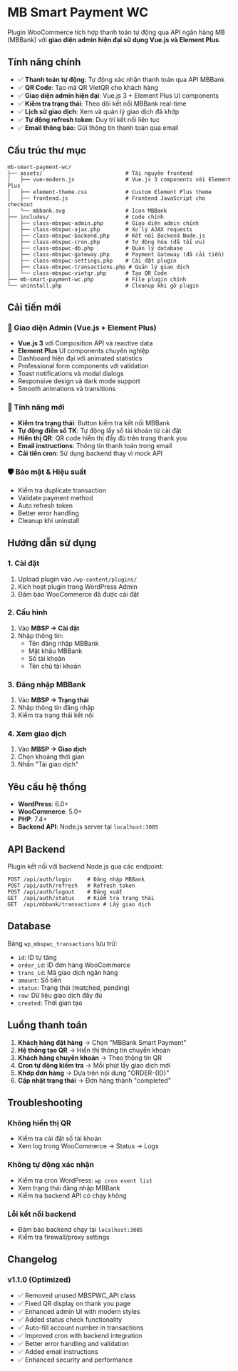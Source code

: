 # MB Smart Payment WC

Plugin WooCommerce tích hợp thanh toán tự động qua API ngân hàng MB (MBBank) với **giao diện admin hiện đại sử dụng Vue.js và Element Plus**.

## Tính năng chính

- ✅ **Thanh toán tự động**: Tự động xác nhận thanh toán qua API MBBank
- ✅ **QR Code**: Tạo mã QR VietQR cho khách hàng
- ✅ **Giao diện admin hiện đại**: Vue.js 3 + Element Plus UI components
- ✅ **Kiểm tra trạng thái**: Theo dõi kết nối MBBank real-time
- ✅ **Lịch sử giao dịch**: Xem và quản lý giao dịch đã khớp
- ✅ **Tự động refresh token**: Duy trì kết nối liên tục
- ✅ **Email thông báo**: Gửi thông tin thanh toán qua email

## Cấu trúc thư mục

```
mb-smart-payment-wc/
├── assets/                          # Tài nguyên frontend
│   ├── vue-modern.js                # Vue.js 3 components với Element Plus
│   ├── element-theme.css            # Custom Element Plus theme
│   ├── frontend.js                  # Frontend JavaScript cho checkout
│   └── mbbank.svg                   # Icon MBBank
├── includes/                        # Code chính
│   ├── class-mbspwc-admin.php       # Giao diện admin chính
│   ├── class-mbspwc-ajax.php        # Xử lý AJAX requests
│   ├── class-mbspwc-backend.php     # Kết nối Backend Node.js
│   ├── class-mbspwc-cron.php        # Tự động hóa (đã tối ưu)
│   ├── class-mbspwc-db.php          # Quản lý database
│   ├── class-mbspwc-gateway.php     # Payment Gateway (đã cải tiến)
│   ├── class-mbspwc-settings.php    # Cài đặt plugin
│   ├── class-mbspwc-transactions.php # Quản lý giao dịch
│   └── class-mbspwc-vietqr.php      # Tạo QR Code
├── mb-smart-payment-wc.php          # File plugin chính
└── uninstall.php                    # Cleanup khi gỡ plugin
```

## Cải tiến mới

### 🎨 Giao diện Admin (Vue.js + Element Plus)
- **Vue.js 3** với Composition API và reactive data
- **Element Plus** UI components chuyên nghiệp
- Dashboard hiện đại với animated statistics
- Professional form components với validation
- Toast notifications và modal dialogs
- Responsive design và dark mode support
- Smooth animations và transitions

### 🔧 Tính năng mới
- **Kiểm tra trạng thái**: Button kiểm tra kết nối MBBank
- **Tự động điền số TK**: Tự động lấy số tài khoản từ cài đặt
- **Hiển thị QR**: QR code hiển thị đầy đủ trên trang thank you
- **Email instructions**: Thông tin thanh toán trong email
- **Cải tiến cron**: Sử dụng backend thay vì mock API

### 🛡️ Bảo mật & Hiệu suất
- Kiểm tra duplicate transaction
- Validate payment method
- Auto refresh token
- Better error handling
- Cleanup khi uninstall

## Hướng dẫn sử dụng

### 1. Cài đặt
1. Upload plugin vào `/wp-content/plugins/`
2. Kích hoạt plugin trong WordPress Admin
3. Đảm bảo WooCommerce đã được cài đặt

### 2. Cấu hình
1. Vào **MBSP → Cài đặt**
2. Nhập thông tin:
   - Tên đăng nhập MBBank
   - Mật khẩu MBBank  
   - Số tài khoản
   - Tên chủ tài khoản

### 3. Đăng nhập MBBank
1. Vào **MBSP → Trạng thái**
2. Nhập thông tin đăng nhập
3. Kiểm tra trạng thái kết nối

### 4. Xem giao dịch
1. Vào **MBSP → Giao dịch**
2. Chọn khoảng thời gian
3. Nhấn "Tải giao dịch"

## Yêu cầu hệ thống

- **WordPress**: 6.0+
- **WooCommerce**: 5.0+
- **PHP**: 7.4+
- **Backend API**: Node.js server tại `localhost:3005`

## API Backend

Plugin kết nối với backend Node.js qua các endpoint:

```
POST /api/auth/login     # Đăng nhập MBBank
POST /api/auth/refresh   # Refresh token
POST /api/auth/logout    # Đăng xuất
GET  /api/auth/status    # Kiểm tra trạng thái
GET  /api/mbbank/transactions # Lấy giao dịch
```

## Database

Bảng `wp_mbspwc_transactions` lưu trữ:
- `id`: ID tự tăng
- `order_id`: ID đơn hàng WooCommerce
- `trans_id`: Mã giao dịch ngân hàng
- `amount`: Số tiền
- `status`: Trạng thái (matched, pending)
- `raw`: Dữ liệu giao dịch đầy đủ
- `created`: Thời gian tạo

## Luồng thanh toán

1. **Khách hàng đặt hàng** → Chọn "MBBank Smart Payment"
2. **Hệ thống tạo QR** → Hiển thị thông tin chuyển khoản
3. **Khách hàng chuyển khoản** → Theo thông tin QR
4. **Cron tự động kiểm tra** → Mỗi phút lấy giao dịch mới
5. **Khớp đơn hàng** → Dựa trên nội dung "ORDER-{ID}"
6. **Cập nhật trạng thái** → Đơn hàng thành "completed"

## Troubleshooting

### Không hiển thị QR
- Kiểm tra cài đặt số tài khoản
- Xem log trong WooCommerce → Status → Logs

### Không tự động xác nhận
- Kiểm tra cron WordPress: `wp cron event list`
- Xem trạng thái đăng nhập MBBank
- Kiểm tra backend API có chạy không

### Lỗi kết nối backend
- Đảm bảo backend chạy tại `localhost:3005`
- Kiểm tra firewall/proxy settings

## Changelog

### v1.1.0 (Optimized)
- ✅ Removed unused MBSPWC_API class
- ✅ Fixed QR display on thank you page
- ✅ Enhanced admin UI with modern styles
- ✅ Added status check functionality
- ✅ Auto-fill account number in transactions
- ✅ Improved cron with backend integration
- ✅ Better error handling and validation
- ✅ Added email instructions
- ✅ Enhanced security and performance

